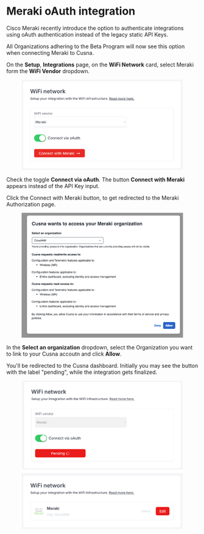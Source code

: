 # Meraki oAuth integration

Cisco Meraki recently introduce the option to authenticate integrations using oAuth authentication instead of the legacy static API Keys.

All Organizations adhering to the Beta Program will now see this option when connecting Meraki to Cusna.



&#x20;On the **Setup**, **Integrations** page, on the **WiFi Network** card, select Meraki form the **WiFi Vendor** dropdown.

<figure><img src="../../../.gitbook/assets/image (7).png" alt=""><figcaption></figcaption></figure>

Check the toggle **Connect via oAuth**. The button **Connect with Meraki** appears instead of the API Key input.

Click the Connect with Meraki button, to get redirected to the Meraki Authorization page.

<figure><img src="../../../.gitbook/assets/image (1) (1) (1) (1).png" alt=""><figcaption></figcaption></figure>

In the **Select an organization** dropdown, select the Organization you want to link to your Cusna accoutn and click **Allow**.

You'll be redirected to the Cusna dashboard. Initially you may see the button with the label "pending",  while the integration gets finalized.&#x20;

<figure><img src="../../../.gitbook/assets/image (2) (1) (1) (1).png" alt=""><figcaption></figcaption></figure>
